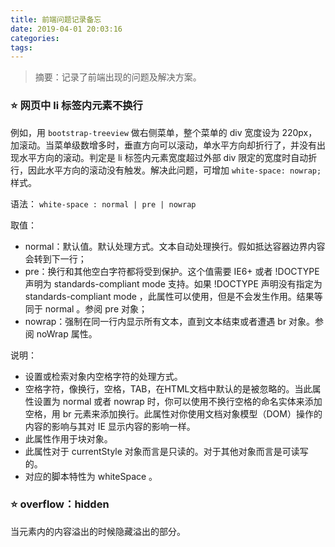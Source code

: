 ```yaml
---
title: 前端问题记录备忘
date: 2019-04-01 20:03:16
categories:
tags:
---
```


> 摘要：记录了前端出现的问题及解决方案。

<!-- more -->

### ⭐ 网页中 li 标签内元素不换行
例如，用 `bootstrap-treeview` 做右侧菜单，整个菜单的 div 宽度设为 220px，加滚动。当菜单级数增多时，垂直方向可以滚动，单水平方向却折行了，并没有出现水平方向的滚动。判定是 li 标签内元素宽度超过外部 div 限定的宽度时自动折行，因此水平方向的滚动没有触发。解决此问题，可增加 `white-space: nowrap;` 样式。

语法：
`white-space : normal | pre | nowrap`

取值：
- normal：默认值。默认处理方式。文本自动处理换行。假如抵达容器边界内容会转到下一行；
- pre：换行和其他空白字符都将受到保护。这个值需要 IE6+ 或者 !DOCTYPE 声明为 standards-compliant mode 支持。如果 !DOCTYPE 声明没有指定为 standards-compliant mode ，此属性可以使用，但是不会发生作用。结果等同于 normal 。参阅 pre 对象；
- nowrap：强制在同一行内显示所有文本，直到文本结束或者遭遇 br 对象。参阅 noWrap 属性。

说明：
- 设置或检索对象内空格字符的处理方式。
- 空格字符，像换行，空格，TAB，在HTML文档中默认的是被忽略的。当此属性设置为 normal 或者 nowrap 时，你可以使用不换行空格的命名实体来添加空格，用 br 元素来添加换行。此属性对你使用文档对象模型（DOM）操作的内容的影响与其对 IE 显示内容的影响一样。
- 此属性作用于块对象。
- 此属性对于 currentStyle 对象而言是只读的。对于其他对象而言是可读写的。
- 对应的脚本特性为 whiteSpace 。

### ⭐ overflow：hidden
当元素内的内容溢出的时候隐藏溢出的部分。
